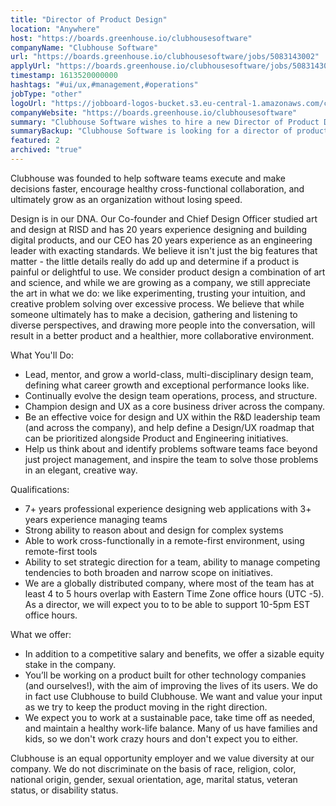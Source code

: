 ```yaml
---
title: "Director of Product Design"
location: "Anywhere"
host: "https://boards.greenhouse.io/clubhousesoftware"
companyName: "Clubhouse Software"
url: "https://boards.greenhouse.io/clubhousesoftware/jobs/5083143002"
applyUrl: "https://boards.greenhouse.io/clubhousesoftware/jobs/5083143002#app"
timestamp: 1613520000000
hashtags: "#ui/ux,#management,#operations"
jobType: "other"
logoUrl: "https://jobboard-logos-bucket.s3.eu-central-1.amazonaws.com/clubhouse-software"
companyWebsite: "https://boards.greenhouse.io/clubhousesoftware"
summary: "Clubhouse Software wishes to hire a new Director of Product Design. If you have 7+ years professional experience designing web applications with 3+ years experience managing teams, consider applying."
summaryBackup: "Clubhouse Software is looking for a director of product design that has experience in: #ui/ux, #management, #operations."
featured: 2
archived: "true"
---
```


Clubhouse was founded to help software teams execute and make decisions faster, encourage healthy cross-functional collaboration, and ultimately grow as an organization without losing speed.

Design is in our DNA. Our Co-founder and Chief Design Officer studied art and design at RISD and has 20 years experience designing and building digital products, and our CEO has 20 years experience as an engineering leader with exacting standards. We believe it isn't just the big features that matter - the little details really do add up and determine if a product is painful or delightful to use. We consider product design a combination of art and science, and while we are growing as a company, we still appreciate the art in what we do: we like experimenting, trusting your intuition, and creative problem solving over excessive process. We believe that while someone ultimately has to make a decision, gathering and listening to diverse perspectives, and drawing more people into the conversation, will result in a better product and a healthier, more collaborative environment.

What You'll Do:

*   Lead, mentor, and grow a world-class, multi-disciplinary design team, defining what career growth and exceptional performance looks like.
*   Continually evolve the design team operations, process, and structure.
*   Champion design and UX as a core business driver across the company.
*   Be an effective voice for design and UX within the R&D leadership team (and across the company), and help define a Design/UX roadmap that can be prioritized alongside Product and Engineering initiatives.
*   Help us think about and identify problems software teams face beyond just project management, and inspire the team to solve those problems in an elegant, creative way.

Qualifications: 

*   7+ years professional experience designing web applications with 3+ years experience managing teams
*   Strong ability to reason about and design for complex systems
*   Able to work cross-functionally in a remote-first environment, using remote-first tools
*   Ability to set strategic direction for a team, ability to manage competing tendencies to both broaden and narrow scope on initiatives.
*   We are a globally distributed company, where most of the team has at least 4 to 5 hours overlap with Eastern Time Zone office hours (UTC -5). As a director, we will expect you to to be able to support 10-5pm EST office hours.

What we offer:

*   In addition to a competitive salary and benefits, we offer a sizable equity stake in the company.
*   You’ll be working on a product built for other technology companies (and ourselves!), with the aim of improving the lives of its users. We do in fact use Clubhouse to build Clubhouse. We want and value your input as we try to keep the product moving in the right direction.
*   We expect you to work at a sustainable pace, take time off as needed, and maintain a healthy work-life balance. Many of us have families and kids, so we don't work crazy hours and don't expect you to either.

Clubhouse is an equal opportunity employer and we value diversity at our company. We do not discriminate on the basis of race, religion, color, national origin, gender, sexual orientation, age, marital status, veteran status, or disability status.
